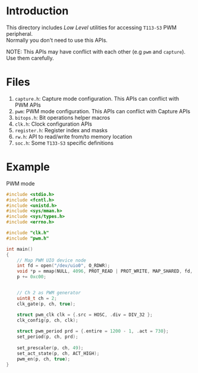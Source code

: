 # Introduction
This directory includes _Low Level_ utilities for accessing `T113-S3` PWM peripheral.  
Normally you don't need to use this APIs. 

NOTE: This APIs may have conflict with each other (e.g `pwm` and `capture`). Use them carefully.

# Files 
1. `capture.h`: Capture mode configuration. This APIs can conflict with PWM APIs
1. `pwm`: PWM mode configuration. This APIs can conflict with Capture APIs
1. `bitops.h`: Bit operations helper macros
1. `clk.h`: Clock configuration APIs
1. `register.h`: Register index and masks
1. `rw.h`: API to read/write from/to memory location
1. `soc.h`: Some `T133-S3` specific definitions

# Example
PWM mode
```c
#include <stdio.h>
#include <fcntl.h>
#include <unistd.h>
#include <sys/mman.h>
#include <sys/types.h>
#include <errno.h>

#include "clk.h"
#include "pwm.h"

int main() 
{
    // Map PWM UIO device node
    int fd = open("/dev/uio0", O_RDWR);
    void *p = mmap(NULL, 4096, PROT_READ | PROT_WRITE, MAP_SHARED, fd, 0);
    p += 0xc00;


    // Ch 2 as PWM generator 
    uint8_t ch = 2;
    clk_gate(p, ch, true);

    struct pwm_clk clk = {.src = HOSC, .div = DIV_32 };
    clk_config(p, ch, clk);
    
    struct pwm_period prd = {.entire = 1200 - 1, .act = 730};
    set_period(p, ch, prd);
    
    set_prescaler(p, ch, 49);
    set_act_state(p, ch, ACT_HIGH);
    pwm_en(p, ch, true);
}
```